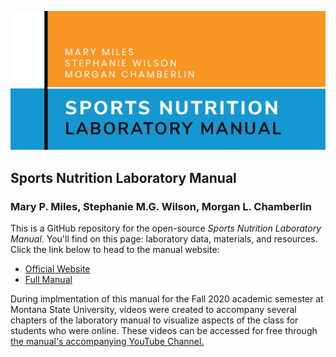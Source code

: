 ![ManualCover](https://github.com/SWi1/NUTR-Manual/blob/master/NUTR_LAB_MANUAL.PNG)

## Sports Nutrition Laboratory Manual  
### Mary P. Miles, Stephanie M.G. Wilson, Morgan L. Chamberlin

This is a GitHub repository for the open-source _Sports Nutrition Laboratory Manual_. You'll find on this page: laboratory data, materials, and resources. Click the link below to head to the manual website:
 - [Official Website](https://swi1.github.io/NUTR-Manual/)
 - [Full Manual](https://scholarworks.montana.edu/xmlui/handle/1/16659)

During implmentation of this manual for the Fall 2020 academic semester at Montana State University, videos were created to accompany several chapters of the laboratory manual to visualize aspects of the class for students who were online. These videos can be accessed for free through [the manual's accompanying YouTube Channel.](https://www.youtube.com/channel/UC6xwHsk9P1mrTnw2S_UO1Jw/)
